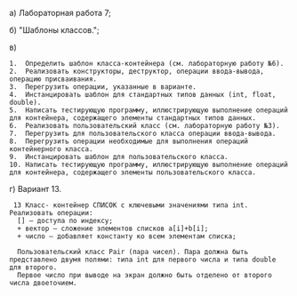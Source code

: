 а) Лабораторная работа 7;

б) "Шаблоны классов.";

в)

    1.	Определить шаблон класса-контейнера (см. лабораторную работу №6).
    2.	Реализовать конструкторы, деструктор, операции ввода-вывода, операцию присваивания.
    3.	Перегрузить операции, указанные в варианте.
    4.	Инстанцировать шаблон для стандартных типов данных (int, float, double).
    5.	Написать тестирующую программу, иллюстрирующую выполнение операций для контейнера, содержащего элементы стандартных типов данных.
    6.	Реализовать пользовательский класс (см. лабораторную работу №3).
    7.	Перегрузить для пользовательского класса операции ввода-вывода.
    8.	Перегрузить операции необходимые для выполнения операций контейнерного класса.
    9.	Инстанцировать шаблон для пользовательского класса.
    10.	Написать тестирующую программу, иллюстрирующую выполнение операций для контейнера, содержащего элементы пользовательского класса.




г) Вариант 13.

     13	Класс- контейнер СПИСОК с ключевыми значениями типа int. Реализовать операции:
      [] – доступа по индексу;
      + вектор – сложение элементов списков a[i]+b[i];
      + число – добавляет константу ко всем элементам списка;

      Пользовательский класс Pair (пара чисел). Пара должна быть представлено двумя полями: типа int для первого числа и типа double для второго. 
      Первое число при выводе на экран должно быть отделено от второго числа двоеточием.





